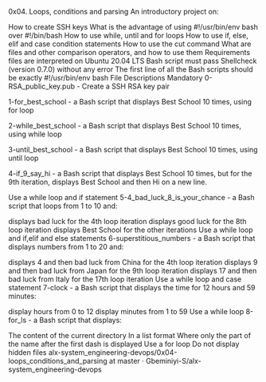0x04. Loops, conditions and parsing
An introductory project on:

How to create SSH keys
What is the advantage of using #!/usr/bin/env bash over #!/bin/bash
How to use while, until and for loops
How to use if, else, elif and case condition statements
How to use the cut command
What are files and other comparison operators, and how to use them
Requirements
files are interpreted on Ubuntu 20.04 LTS
Bash script must pass Shellcheck (version 0.7.0) without any error
The first line of all the Bash scripts should be exactly #!/usr/bin/env bash
File Descriptions
Mandatory
0-RSA_public_key.pub - Create a SSH RSA key pair

1-for_best_school - a Bash script that displays Best School 10 times, using for loop

2-while_best_school - a Bash script that displays Best School 10 times, using while loop

3-until_best_school - a Bash script that displays Best School 10 times, using until loop

4-if_9_say_hi - a Bash script that displays Best School 10 times, but for the 9th iteration, displays Best School and then Hi on a new line.

Use a while loop and if statement
5-4_bad_luck_8_is_your_chance - a Bash script that loops from 1 to 10 and:

displays bad luck for the 4th loop iteration
displays good luck for the 8th loop iteration
displays Best School for the other iterations
Use a while loop and if,elif and else statements
6-superstitious_numbers - a Bash script that displays numbers from 1 to 20 and:

displays 4 and then bad luck from China for the 4th loop iteration
displays 9 and then bad luck from Japan for the 9th loop iteration
displays 17 and then bad luck from Italy for the 17th loop iteration
Use a while loop and case statement
7-clock - a Bash script that displays the time for 12 hours and 59 minutes:

display hours from 0 to 12
display minutes from 1 to 59
Use a while loop
8-for_ls - a Bash script that displays:

The content of the current directory
In a list format
Where only the part of the name after the first dash is displayed
Use a for loop
Do not display hidden files
alx-system_engineering-devops/0x04-loops_conditions_and_parsing at master · Gbeminiyi-S/alx-system_engineering-devops
